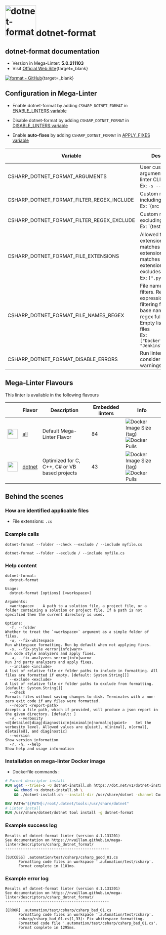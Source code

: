<!-- markdownlint-disable MD033 MD041 -->
<!-- Generated by .automation/build.py, please do not update manually -->
# <a href="https://github.com/dotnet/format" target="blank" title="Visit linter Web Site"><img src="https://user-images.githubusercontent.com/9797472/61659851-6bbdc880-ac7d-11e9-95f7-d30c7de1a18a.png" alt="dotnet-format" height="100px" class="megalinter-logo"></a>dotnet-format

## dotnet-format documentation

- Version in Mega-Linter: **5.0.211103**
- Visit [Official Web Site](https://github.com/dotnet/format#readme){target=_blank}

[![format - GitHub](https://gh-card.dev/repos/dotnet/format.svg?fullname=)](https://github.com/dotnet/format){target=_blank}

## Configuration in Mega-Linter

- Enable dotnet-format by adding `CSHARP_DOTNET_FORMAT` in [ENABLE_LINTERS variable](https://nvuillam.github.io/mega-linter/configuration/#activation-and-deactivation)
- Disable dotnet-format by adding `CSHARP_DOTNET_FORMAT` in [DISABLE_LINTERS variable](https://nvuillam.github.io/mega-linter/configuration/#activation-and-deactivation)

- Enable **auto-fixes** by adding `CSHARP_DOTNET_FORMAT` in [APPLY_FIXES variable](https://nvuillam.github.io/mega-linter/configuration/#apply-fixes)

| Variable                                  | Description                                                                                                                                                                                  | Default value      |
|-------------------------------------------|----------------------------------------------------------------------------------------------------------------------------------------------------------------------------------------------|--------------------|
| CSHARP_DOTNET_FORMAT_ARGUMENTS            | User custom arguments to add in linter CLI call<br/>Ex: `-s --foo "bar"`                                                                                                                     |                    |
| CSHARP_DOTNET_FORMAT_FILTER_REGEX_INCLUDE | Custom regex including filter<br/>Ex: `(src|lib)`                                                                                                                                            | Include every file |
| CSHARP_DOTNET_FORMAT_FILTER_REGEX_EXCLUDE | Custom regex excluding filter<br/>Ex: `(test|examples)`                                                                                                                                      | Exclude no file    |
| CSHARP_DOTNET_FORMAT_FILE_EXTENSIONS      | Allowed file extensions. `"*"` matches any extension, `""` matches empty extension. Empty list excludes all files<br/>Ex: `[".py", ""]`                                                      | `[".cs"]`          |
| CSHARP_DOTNET_FORMAT_FILE_NAMES_REGEX     | File name regex filters. Regular expression list for filtering files by their base names using regex full match. Empty list includes all files<br/>Ex: `["Dockerfile(-.+)?", "Jenkinsfile"]` | Include every file |
| CSHARP_DOTNET_FORMAT_DISABLE_ERRORS       | Run linter but consider errors as warnings                                                                                                                                                   | `true`             |

## Mega-Linter Flavours

This linter is available in the following flavours

| <!-- -->                                                                                                                                                  | Flavor                                                           | Description                                   | Embedded linters | Info                                                                                                                                                                                 |
|-----------------------------------------------------------------------------------------------------------------------------------------------------------|------------------------------------------------------------------|-----------------------------------------------|------------------|--------------------------------------------------------------------------------------------------------------------------------------------------------------------------------------|
| <img src="https://github.com/nvuillam/mega-linter/raw/master/docs/assets/images/mega-linter-square.png" alt="" height="32px" class="megalinter-icon"></a> | [all](https://nvuillam.github.io/mega-linter/supported-linters/) | Default Mega-Linter Flavor                    | 84               | ![Docker Image Size (tag)](https://img.shields.io/docker/image-size/nvuillam/mega-linter/v4) ![Docker Pulls](https://img.shields.io/docker/pulls/nvuillam/mega-linter)               |
| <img src="https://github.com/nvuillam/mega-linter/raw/master/docs/assets/icons/dotnet.ico" alt="" height="32px" class="megalinter-icon"></a>              | [dotnet](https://nvuillam.github.io/mega-linter/flavors/dotnet/) | Optimized for C, C++, C# or VB based projects | 43               | ![Docker Image Size (tag)](https://img.shields.io/docker/image-size/nvuillam/mega-linter-dotnet/v4) ![Docker Pulls](https://img.shields.io/docker/pulls/nvuillam/mega-linter-dotnet) |

## Behind the scenes

### How are identified applicable files

- File extensions: `.cs`

<!-- markdownlint-disable -->
<!-- /* cSpell:disable */ -->

### Example calls

```shell
dotnet-format --folder --check --exclude / --include myfile.cs
```

```shell
dotnet-format --folder --exclude / --include myfile.cs
```


### Help content

```shell
dotnet-format:
  dotnet-format

Usage:
  dotnet-format [options] [<workspace>]

Arguments:
  <workspace>    A path to a solution file, a project file, or a folder containing a solution or project file. If a path is not specified then the current directory is used.

Options:
  -f, --folder                                                               Whether to treat the `<workspace>` argument as a simple folder of files.
  -w, --fix-whitespace                                                       Run whitespace formatting. Run by default when not applying fixes.
  -s, --fix-style <error|info|warn>                                          Run code style analyzers and apply fixes.
  -a, --fix-analyzers <error|info|warn>                                      Run 3rd party analyzers and apply fixes.
  --include <include>                                                        A list of relative file or folder paths to include in formatting. All files are formatted if empty. [default: System.String[]]
  --exclude <exclude>                                                        A list of relative file or folder paths to exclude from formatting. [default: System.String[]]
  --check                                                                    Formats files without saving changes to disk. Terminates with a non-zero exit code if any files were formatted.
  --report <report-path>                                                     Accepts a file path, which if provided, will produce a json report in the given directory. [default: ]
  -v, --verbosity <d|detailed|diag|diagnostic|m|minimal|n|normal|q|quiet>    Set the verbosity level. Allowed values are q[uiet], m[inimal], n[ormal], d[etailed], and diag[nostic]
  --version                                                                  Show version information
  -?, -h, --help                                                             Show help and usage information

```

### Installation on mega-linter Docker image

- Dockerfile commands :
```dockerfile
# Parent descriptor install
RUN wget --tries=5 -O dotnet-install.sh https://dot.net/v1/dotnet-install.sh \
    && chmod +x dotnet-install.sh \
    && ./dotnet-install.sh --install-dir /usr/share/dotnet -channel Current -version latest

ENV PATH="${PATH}:/root/.dotnet/tools:/usr/share/dotnet"
# Linter install
RUN /usr/share/dotnet/dotnet tool install -g dotnet-format
```


### Example success log

```shell
Results of dotnet-format linter (version 4.1.131201)
See documentation on https://nvuillam.github.io/mega-linter/descriptors/csharp_dotnet_format/
-----------------------------------------------

[SUCCESS] .automation/test/csharp/csharp_good_01.cs
      Formatting code files in workspace '.automation/test/csharp'.
      Format complete in 1181ms.

```

### Example error log

```shell
Results of dotnet-format linter (version 4.1.131201)
See documentation on https://nvuillam.github.io/mega-linter/descriptors/csharp_dotnet_format/
-----------------------------------------------

[ERROR] .automation/test/csharp/csharp_bad_01.cs
      Formatting code files in workspace '.automation/test/csharp'.
      csharp/csharp_bad_01.cs(1,33): Fix whitespace formatting.
      Formatted code file '.automation/test/csharp/csharp_bad_01.cs'.
      Format complete in 1295ms.

```
